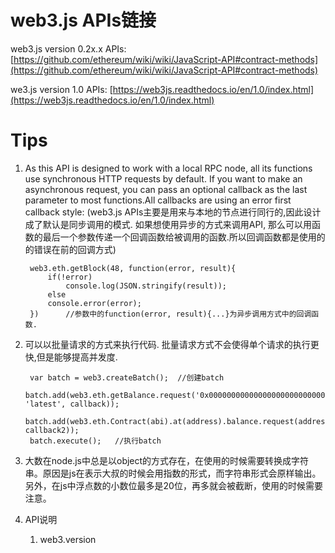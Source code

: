 # web3.js APIs链接 #
web3.js version 0.2x.x APIs: [https://github.com/ethereum/wiki/wiki/JavaScript-API#contract-methods](https://github.com/ethereum/wiki/wiki/JavaScript-API#contract-methods)

we3.js version 1.0 APIs: [https://web3js.readthedocs.io/en/1.0/index.html](https://web3js.readthedocs.io/en/1.0/index.html)

# Tips #
1. As this API is designed to work with a local RPC node, all its functions use synchronous HTTP requests by default. If you want to make an asynchronous request, you can pass an optional callback as the last parameter to most functions.All callbacks are using an error first callback style: (web3.js APIs主要是用来与本地的节点进行同行的,因此设计成了默认是同步调用的模式. 如果想使用异步的方式来调用API, 那么可以用函数的最后一个参数传递一个回调函数给被调用的函数.所以回调函数都是使用的的错误在前的回调方式)

    	web3.eth.getBlock(48, function(error, result){
    		if(!error)
    			console.log(JSON.stringify(result));
    		else
    		console.error(error);
    	})      //参数中的function(error, result){...}为异步调用方式中的回调函数.

2. 可以以批量请求的方式来执行代码. 批量请求方式不会使得单个请求的执行更快,但是能够提高并发度.
   	
    	var batch = web3.createBatch();  //创建batch
    	batch.add(web3.eth.getBalance.request('0x0000000000000000000000000000000000000000', 'latest', callback));  
   		batch.add(web3.eth.Contract(abi).at(address).balance.request(address, callback2));
    	batch.execute();   //执行batch
3. 大数在node.js中总是以object的方式存在，在使用的时候需要转换成字符串。原因是js在表示大叔的时候会用指数的形式，而字符串形式会原样输出。另外，在js中浮点数的小数位最多是20位，再多就会被截断，使用的时候需要注意。
4. API说明
	1. web3.version

